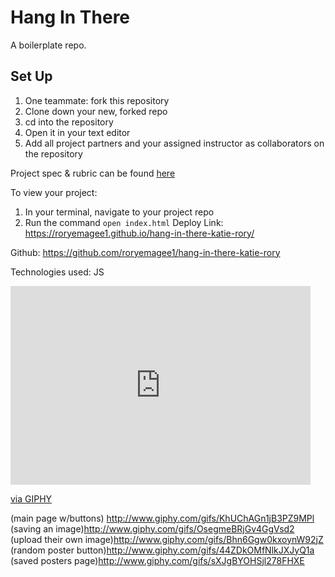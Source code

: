 # Hang In There

A boilerplate repo.

## Set Up

1. One teammate: fork this repository
2. Clone down your new, forked repo
3. cd into the repository
4. Open it in your text editor
5. Add all project partners and your assigned instructor as collaborators on the repository

Project spec & rubric can be found [here](https://frontend.turing.io/projects/module-1/hang-in-there.html)

To view your project:

1. In your terminal, navigate to your project repo
2. Run the command `open index.html`
Deploy Link: https://roryemagee1.github.io/hang-in-there-katie-rory/

Github: https://github.com/roryemagee1/hang-in-there-katie-rory

Technologies used: JS


<iframe src="https://giphy.com/embed/sXJgBYOHSjl278FHXE" width="480" height="318" frameBorder="0" class="giphy-embed" allowFullScreen></iframe><p><a href="https://giphy.com/gifs/hang-in-there-sXJgBYOHSjl278FHXE">via GIPHY</a></p>

(main page w/buttons) http://www.giphy.com/gifs/KhUChAGn1jB3PZ9MPl
(saving an image)http://www.giphy.com/gifs/OsegmeBRjGv4GgVsd2
(upload their own image)http://www.giphy.com/gifs/Bhn6Ggw0kxoynW92jZ
(random poster button)http://www.giphy.com/gifs/44ZDkOMfNlkJXJyQ1a
(saved posters page)http://www.giphy.com/gifs/sXJgBYOHSjl278FHXE
